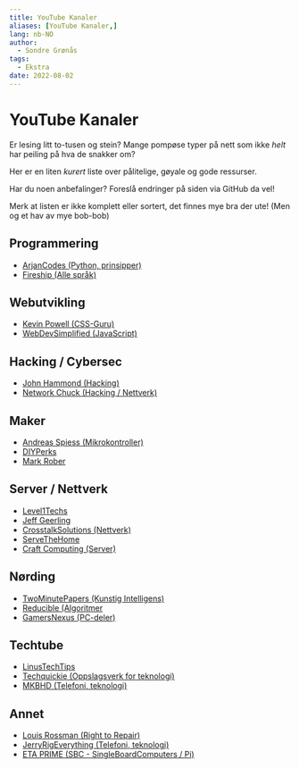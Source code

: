 ```yaml
---
title: YouTube Kanaler
aliases: [YouTube Kanaler,]
lang: nb-NO
author:
  - Sondre Grønås
tags:
  - Ekstra
date: 2022-08-02
---
```

# YouTube Kanaler
Er lesing litt to-tusen og stein? Mange pompøse typer på nett som ikke *helt* har peiling på hva de snakker om?

Her er en liten *kurert* liste over pålitelige, gøyale og gode ressurser.

Har du noen anbefalinger? Foreslå endringer på siden via GitHub da vel!

Merk at listen er ikke komplett eller sortert, det finnes mye bra der ute! (Men og et hav av mye bob-bob)

## Programmering
- [ArjanCodes (Python, prinsipper)](https://www.youtube.com/c/ArjanCodes)
- [Fireship (Alle språk)](https://www.youtube.com/c/Fireship)

## Webutvikling
- [Kevin Powell (CSS-Guru)](https://www.youtube.com/kepowob)
- [WebDevSimplified (JavaScript)](https://www.youtube.com/c/WebDevSimplified)

## Hacking / Cybersec
- [John Hammond (Hacking)](https://www.youtube.com/c/JohnHammond010)
- [Network Chuck (Hacking / Nettverk)](https://www.youtube.com/c/NetworkChuck)

## Maker
- [Andreas Spiess (Mikrokontroller)](https://www.youtube.com/c/AndreasSpiess)
- [DIYPerks](https://www.youtube.com/c/DIYPerks)
- [Mark Rober](https://www.youtube.com/c/MarkRober)

## Server / Nettverk
- [Level1Techs](https://www.youtube.com/c/Level1Techs)
- [Jeff Geerling](https://www.youtube.com/c/JeffGeerling)
- [CrosstalkSolutions (Nettverk)](https://www.youtube.com/c/CrosstalkSolutions)
- [ServeTheHome](https://www.youtube.com/c/ServeTheHomeVideo)
- [Craft Computing (Server)](https://www.youtube.com/c/CraftComputing)


## Nørding
- [TwoMinutePapers (Kunstig Intelligens)](https://www.youtube.com/c/K%C3%A1rolyZsolnai)
- [Reducible (Algoritmer](https://www.youtube.com/c/Reducible)
- [GamersNexus (PC-deler)](https://www.youtube.com/c/GamersNexus)

## Techtube
- [LinusTechTips](https://www.youtube.com/c/LinusTechTips)
- [Techquickie (Oppslagsverk for teknologi)](https://www.youtube.com/c/Techquickie)
- [MKBHD (Telefoni, teknologi)](https://www.youtube.com/c/mkbhd)

## Annet
- [Louis Rossman (Right to Repair)](https://www.youtube.com/user/rossmanngroup)
- [JerryRigEverything (Telefoni, teknologi)](https://www.youtube.com/c/JerryRigEverything)
- [ETA PRIME (SBC - SingleBoardComputers / Pi)](https://www.youtube.com/c/ETAPRIME)